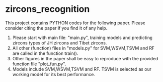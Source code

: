 # zircons_recognition

This project contains PYTHON codes for the following paper. Please consider citing the paper if you find it of any help.
1. Please start with main file: "main.py", training models and predicting zircons types of JH zircons and Tibet zircons.
2. All other (function) files in "models.py" for SVM,WSVM,TSVM and RF are called in the function train().
3. Other figures in the paper shall be easy to reproduce with the provided function file "plot_fun.py".
4. Models include SVM,WSVM,TSVM and RF. TSVM is selected as our working model for its best performance.
